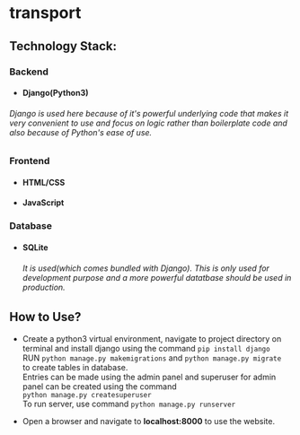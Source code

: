 # transport

## Technology Stack:
### Backend
* #### Django(Python3)
###### Django is used here because of it's powerful underlying code that makes it very convenient to use and focus on logic rather than boilerplate code and also because of Python's ease of use.

### Frontend
* #### HTML/CSS
* #### JavaScript

### Database
* #### SQLite
  ###### It is used(which comes bundled with Django). This is only used for development purpose and a more powerful datatbase should be used in production.


## How to Use?
* Create a python3 virtual environment, navigate to project directory on terminal and install django using the command
  `pip install django` <br>
  RUN `python manage.py makemigrations` and `python manage.py migrate` <br>to create tables in database. <br>
  Entries can be made using the admin panel and superuser for admin panel can be created using the command<br>
  `python manage.py createsuperuser`<br>
  To run server, use command `python manage.py runserver`
  
 * Open a browser and navigate to <b>localhost:8000</b> to use the website.
